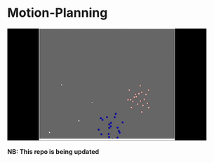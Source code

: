 # Motion-Planning
![](https://github.com/rprasan/Motion-Planning/blob/main/6.%20Gradient-based%20steering/Results/CustomScenario4.gif) <br />

**NB: This repo is being updated**
